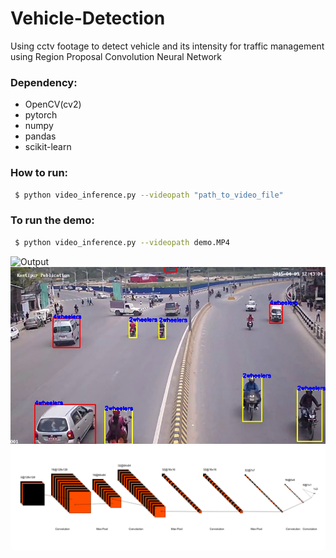 # Vehicle-Detection
Using cctv footage to detect vehicle and its intensity for traffic management using Region Proposal Convolution Neural Network 
### Dependency:
-  OpenCV(cv2)
-  pytorch
-  numpy 
-  pandas
-  scikit-learn
### How to run:
```sh
 $ python video_inference.py --videopath "path_to_video_file"
```
### To run the demo:
```sh
 $ python video_inference.py --videopath demo.MP4 
```
![Output](https://github.com/Sampanna-Sharma/Vehicle-Detection/blob/master/Detection_gif.gif)
![Output](https://github.com/Sampanna-Sharma/Vehicle-Detection/blob/master/detection.jpg)
![CNN Model](https://github.com/Sampanna-Sharma/Vehicle-Detection/blob/master/readme/CNN.png)
